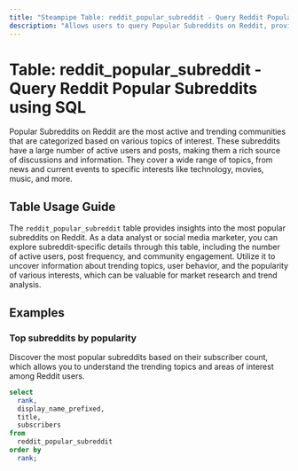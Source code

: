 ```yaml
---
title: "Steampipe Table: reddit_popular_subreddit - Query Reddit Popular Subreddits using SQL"
description: "Allows users to query Popular Subreddits on Reddit, providing insights into the most trending and active subreddit communities."
---
```


# Table: reddit_popular_subreddit - Query Reddit Popular Subreddits using SQL

Popular Subreddits on Reddit are the most active and trending communities that are categorized based on various topics of interest. These subreddits have a large number of active users and posts, making them a rich source of discussions and information. They cover a wide range of topics, from news and current events to specific interests like technology, movies, music, and more.

## Table Usage Guide

The `reddit_popular_subreddit` table provides insights into the most popular subreddits on Reddit. As a data analyst or social media marketer, you can explore subreddit-specific details through this table, including the number of active users, post frequency, and community engagement. Utilize it to uncover information about trending topics, user behavior, and the popularity of various interests, which can be valuable for market research and trend analysis.

## Examples

### Top subreddits by popularity
Discover the most popular subreddits based on their subscriber count, which allows you to understand the trending topics and areas of interest among Reddit users.

```sql
select
  rank,
  display_name_prefixed,
  title,
  subscribers
from
  reddit_popular_subreddit
order by
  rank;
```